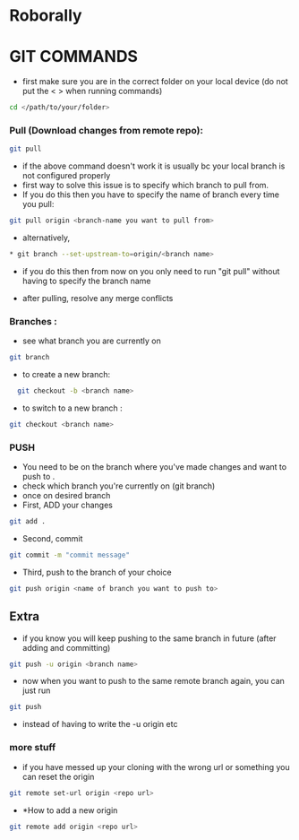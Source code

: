 # Roborally

# GIT COMMANDS 
* first make sure you are in the correct folder on your local device (do not put the < > when running commands)
```bash 
cd </path/to/your/folder>
````
### Pull (Download changes from remote repo):


```bash
git pull 
```
* if the above command doesn't work it is usually bc your local branch is not configured properly
* first way to solve this issue is to specify which branch to pull from. 
* If you do this then you have to specify the name of branch every time you pull: 
```bash 
git pull origin <branch-name you want to pull from>
```

* alternatively, 
```bash 
* git branch --set-upstream-to=origin/<branch name>
```
* if you do this then from now on you only need to run "git pull" without having to specify the branch name 


* after pulling, resolve any merge conflicts 

### Branches :
* see what branch you are currently on 
```bash
git branch
```
* to create a new branch:
```bash 
  git checkout -b <branch name> 
```
* to switch to a new branch : 
```bash 
git checkout <branch name>
```

### PUSH
* You need to be on the branch where you've made changes and want to push to . 
* check which branch you're currently on (git branch)
* once on desired branch
* First, ADD your changes 
```bash
git add . 
```
* Second, commit 
```bash
git commit -m "commit message"
```
* Third, push to the branch of your choice 
```bash
git push origin <name of branch you want to push to>
```

## Extra 
* if you know you will keep pushing to the same branch in future (after adding and committing) 
```bash
git push -u origin <branch name>
```
* now when you want to push to the same remote branch again, you can just run
```bash
git push
```
* instead of having to write the -u origin etc 

### more stuff 
* if you have messed up your cloning with the wrong url or something you can reset the origin
```bash 
git remote set-url origin <repo url>
```

* *How to add a new origin
``` bash
git remote add origin <repo url>
```
